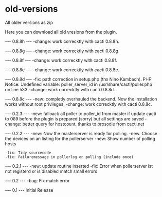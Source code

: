 # old-versions
All older versions as zip

Here you can download all old vresions from the plugin.

--- 0.8.8h ---
	-change:	work correcktly with cacti 0.8.8h.
	
--- 0.8.8g ---
	-change:	work correcktly with cacti 0.8.8g.
	
--- 0.8.8f ---
	-change:	work correcktly with cacti 0.8.8f.

--- 0.8.8e ---
	-change:	work correcktly with cacti 0.8.8e.
	
--- 0.8.8d ---
	-fix:		path correction in setup.php (thx Nino Kambach).
				PHP Notice:  Undefined variable: poller_server_id in /usr/share/cacti/poller.php on line 533
	-change:	work correcktly with cacti 0.8.8d.

--- 0.8.8c ---
	-new:		completly overhauled the backend. Now the installation works without root privileges.
	-change:	work correcktly with cacti 0.8.8c.

--- 0.2.3 ---
	-new:		fallback all poller to poller_id from master if update cacti to 089 before the plugin is prepared (sorry) but all settings are saved
	-change:	better query for hostcount.
					thanks to prosodie from cacti.net

--- 0.2.2 ---
	-new: Now the masterserver is ready for polling.
	-new: Choose the devices on an listing for the pollerserver
	-new: Show number of polling hosts
	
	-fix: Tidy sourcecode
	-fix: Failuremessage in pollerlog on polling (include once)
	
--- 0.2.1 ---
	-new: update routine inserted
	-fix: Error when pollerserver ist not registerd or is disabled
	      match small errors

--- 0.2 ---
	-bug: Fix match error

--- 0.1 ---
		Initial Release
